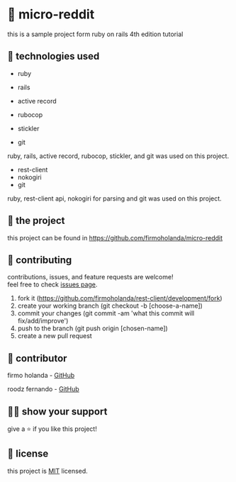 # 📃 micro-reddit

this is a sample project form ruby on rails 4th edition tutorial



## 📡 technologies used

- ruby

- rails
- active record
- rubocop
- stickler
- git

ruby, rails, active record, rubocop, stickler, and git was used on this project.

- rest-client
- nokogiri
- git

ruby, rest-client api, nokogiri for parsing and git was used on this project.




## 🚀 the project


this project can be found in https://github.com/firmoholanda/micro-reddit



## 🤝 contributing

contributions, issues, and feature requests are welcome!<br/>feel free to check [issues page](https://github.com/firmoholanda/rest-client/development/issues).

1. fork it (https://github.com/firmoholanda/rest-client/development/fork)
2. create your working branch (git checkout -b [choose-a-name])
3. commit your changes (git commit -am 'what this commit will fix/add/improve')
4. push to the branch (git push origin [chosen-name])
5. create a new pull request



## 🤖 contributor

firmo holanda - [GitHub](https://github.com/firmoholanda)

roodz fernando - [GitHub](https://github.com/RoodzFernando)



## 🙋‍♂ show your support

give a ⭐️ if you like this project!



## 📝 license

this project is [MIT](https://github.com/firmoholanda/rest-client/development/license.txt) licensed.

